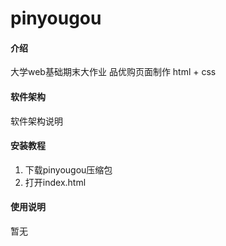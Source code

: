 # pinyougou

#### 介绍

大学web基础期末大作业
品优购页面制作
html + css

#### 软件架构

软件架构说明


#### 安装教程

1.  下载pinyougou压缩包
2.  打开index.html

#### 使用说明

暂无

